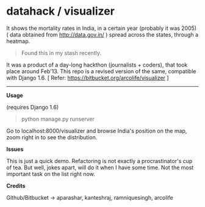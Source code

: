 datahack / visualizer
=====================
 
It shows the mortality rates in India, in a certain year (probably it was 2005) ( data obtained from http://data.gov.in/ ) spread across the states, through a heatmap.

> Found this in my stash recently. 

It was a product of a day-long hackthon (journalists + coders), that took place around Feb'13. This repo is a revised version of the same, compatible with Django 1.6. [ Refer: https://bitbucket.org/arcolife/visualizer ]

***

**Usage**

(requires Django 1.6)

> python manage.py runserver

Go to localhost:8000/visualizer and browse India's position on the map, 
zoom right in to see the distribution.

**Issues**

This is just a quick demo. Refactoring is not exactly a procrastinator's cup of tea. But well, jokes apart, will do it when I have some time. Not the most important task on the list right now.

**Credits**

Github/Bitbucket -> aparashar, kanteshraj, ramniquesingh, arcolife